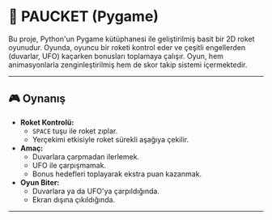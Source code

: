 # 🚀 PAUCKET (Pygame)

Bu proje, Python'un Pygame kütüphanesi ile geliştirilmiş basit bir 2D roket oyunudur. 
Oyunda, oyuncu bir roketi kontrol eder ve çeşitli engellerden (duvarlar, UFO) kaçarken 
bonusları toplamaya çalışır. Oyun, hem animasyonlarla zenginleştirilmiş hem de skor takip sistemi içermektedir.

---

## 🎮 Oynanış

- **Roket Kontrolü:**  
  - `SPACE` tuşu ile roket zıplar.
  - Yerçekimi etkisiyle roket sürekli aşağıya çekilir.
- **Amaç:**  
  - Duvarlara çarpmadan ilerlemek.
  - UFO ile çarpışmamak.
  - Bonus hedefleri toplayarak ekstra puan kazanmak.
- **Oyun Biter:**  
  - Duvarlara ya da UFO'ya çarpıldığında.
  - Ekran dışına çıkıldığında.

---
